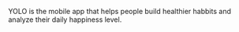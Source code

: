 YOLO is the mobile app that helps people build healthier habbits and analyze their daily happiness level.
